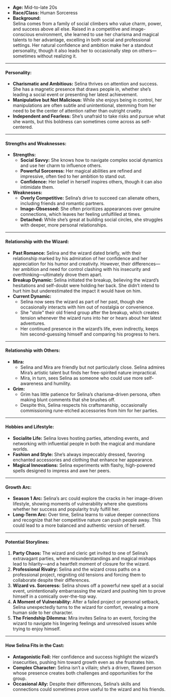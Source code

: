 - **Age:** Mid-to-late 20s
- **Race/Class:** Human Sorceress
- **Background:**  
    Selina comes from a family of social climbers who value charm, power, and success above all else. Raised in a competitive and image-conscious environment, she learned to use her charisma and magical talents to her advantage, excelling in both social and professional settings. Her natural confidence and ambition make her a standout personality, though it also leads her to occasionally step on others—sometimes without realizing it.

---

#### **Personality:**

- **Charismatic and Ambitious:** Selina thrives on attention and success. She has a magnetic presence that draws people in, whether she’s leading a social event or presenting her latest achievement.
- **Manipulative but Not Malicious:** While she enjoys being in control, her manipulations are often subtle and unintentional, stemming from her need to be the center of attention rather than outright cruelty.
- **Independent and Fearless:** She’s unafraid to take risks and pursue what she wants, but this boldness can sometimes come across as self-centered.

---

#### **Strengths and Weaknesses:**

- **Strengths:**
    - **Social Savvy:** She knows how to navigate complex social dynamics and use her charm to influence others.
    - **Powerful Sorceress:** Her magical abilities are refined and impressive, often tied to her ambition to stand out.
    - **Confidence:** Her belief in herself inspires others, though it can also intimidate them.
- **Weaknesses:**
    - **Overly Competitive:** Selina’s drive to succeed can alienate others, including friends and romantic partners.
    - **Image-Obsessed:** She often prioritizes appearances over genuine connections, which leaves her feeling unfulfilled at times.
    - **Detached:** While she’s great at building social circles, she struggles with deeper, more personal relationships.

---

#### **Relationship with the Wizard:**

- **Past Romance:** Selina and the wizard dated briefly, with their relationship marked by his admiration of her confidence and her appreciation for his humor and creativity. However, their differences—her ambition and need for control clashing with his insecurity and overthinking—ultimately drove them apart.
- **Breakup Dynamic:** Selina initiated the breakup, believing the wizard’s hesitations and self-doubt were holding her back. She didn’t intend to hurt him but underestimated the impact it would have on him.
- **Current Dynamic:**
    - Selina now sees the wizard as part of her past, though she occasionally interacts with him out of nostalgia or convenience.
    - She "stole" their old friend group after the breakup, which creates tension whenever the wizard runs into her or hears about her latest adventures.
    - Her continued presence in the wizard’s life, even indirectly, keeps him second-guessing himself and comparing his progress to hers.

---

#### **Relationship with Others:**

- **Mira:**
    - Selina and Mira are friendly but not particularly close. Selina admires Mira’s artistic talent but finds her free-spirited nature impractical.
    - Mira, in turn, sees Selina as someone who could use more self-awareness and humility.
- **Grim:**
    - Grim has little patience for Selina’s charisma-driven persona, often making blunt comments that she brushes off.
    - Despite this, Selina respects his craftsmanship, occasionally commissioning rune-etched accessories from him for her parties.

---

#### **Hobbies and Lifestyle:**

- **Socialite Life:** Selina loves hosting parties, attending events, and networking with influential people in both the magical and mundane worlds.
- **Fashion and Style:** She’s always impeccably dressed, favoring enchanted accessories and clothing that enhance her appearance.
- **Magical Innovations:** Selina experiments with flashy, high-powered spells designed to impress and awe her peers.

---

#### **Growth Arc:**

- **Season 1 Arc:** Selina’s arc could explore the cracks in her image-driven lifestyle, showing moments of vulnerability where she questions whether her success and popularity truly fulfill her.
- **Long-Term Arc:** Over time, Selina learns to value deeper connections and recognize that her competitive nature can push people away. This could lead to a more balanced and authentic version of herself.

---

#### **Potential Storylines:**

1. **Party Chaos:** The wizard and cleric get invited to one of Selina’s extravagant parties, where misunderstandings and magical mishaps lead to hilarity—and a heartfelt moment of closure for the wizard.
2. **Professional Rivalry:** Selina and the wizard cross paths on a professional project, reigniting old tensions and forcing them to collaborate despite their differences.
3. **Wizard vs. Sorceress:** Selina shows off a powerful new spell at a social event, unintentionally embarrassing the wizard and pushing him to prove himself in a comically over-the-top way.
4. **A Moment of Vulnerability:** After a failed project or personal setback, Selina unexpectedly turns to the wizard for comfort, revealing a more human side to her character.
5. **The Friendship Dilemma:** Mira invites Selina to an event, forcing the wizard to navigate his lingering feelings and unresolved issues while trying to enjoy himself.

---

#### **How Selina Fits in the Cast:**

- **Antagonistic Foil:** Her confidence and success highlight the wizard’s insecurities, pushing him toward growth even as she frustrates him.
- **Complex Character:** Selina isn’t a villain; she’s a driven, flawed person whose presence creates both challenges and opportunities for the group.
- **Occasional Ally:** Despite their differences, Selina’s skills and connections could sometimes prove useful to the wizard and his friends.
